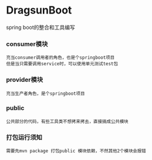 # DragsunBoot
spring boot的整合和工具编写


### consumer模块
```
充当consumer调用者的角色，也是个springboot项目
但是当只需要调用service时，可以使用单元测试test包
```

### provider模块
```
充当生产者角色，是个springboot项目

```

### public 
```
公共部分的代码，有些工具类不想拷来拷去，直接搞成公共模块
```

### 打包运行须知
```
需要先mvn package 打包public 模块依赖，不然其他2个模块会报错

```
